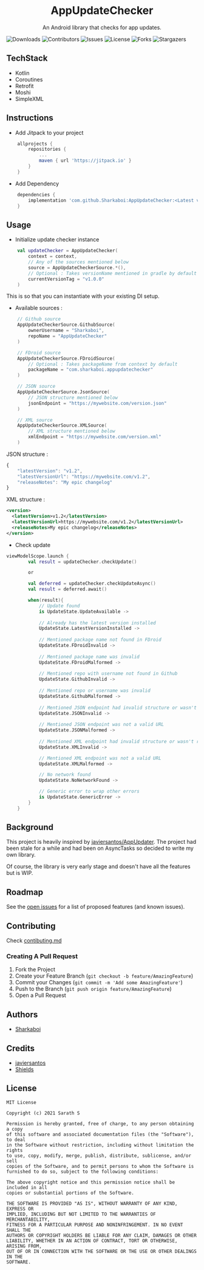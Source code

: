 <p align="center">
  <h1 align="center">AppUpdateChecker</h1>
  <p align="center">
    An Android library that checks for app updates. 
    <br/>
  </p>
</p>

![Downloads](https://img.shields.io/github/downloads/Sharkaboi/AppUpdateChecker/total) ![Contributors](https://img.shields.io/github/contributors/Sharkaboi/AppUpdateChecker?color=dark-green) ![Issues](https://img.shields.io/github/issues/Sharkaboi/AppUpdateChecker) ![License](https://img.shields.io/github/license/Sharkaboi/AppUpdateChecker) ![Forks](https://img.shields.io/github/forks/Sharkaboi/AppUpdateChecker?style=social) ![Stargazers](https://img.shields.io/github/stars/Sharkaboi/AppUpdateChecker?style=social)

## TechStack
* Kotlin
* Coroutines
* Retrofit
* Moshi
* SimpleXML

## Instructions

* Add Jitpack to your project

```groovy
	allprojects {
		repositories {
			...
			maven { url 'https://jitpack.io' }
		}
	}
```

* Add Dependency

```groovy
	dependencies {
		implementation 'com.github.Sharkaboi:AppUpdateChecker:<Latest version>'
	}
```

## Usage

* Initialize update checker instance
```kotlin
	val updateChecker = AppUpdateChecker(
		context = context,
		// Any of the sources mentioned below
		source = AppUpdateCheckerSource.*(), 
		// Optional : Takes versionName mentioned in gradle by default
		currentVersionTag = "v1.0.0" 
	)
```
This is so that you can instantiate with your existing DI setup.

* Available sources :
```kotlin
	// Github source
	AppUpdateCheckerSource.GithubSource(
		ownerUsername = "Sharkaboi",
		repoName = "AppUpdateChecker"
	)

	// FDroid source
	AppUpdateCheckerSource.FDroidSource(
		// Optional : Takes packageName from context by default
		packageName = "com.sharkaboi.appupdatechecker" 
    )

	// JSON source
	AppUpdateCheckerSource.JsonSource(
		// JSON structure mentioned below
		jsonEndpoint = "https://mywebsite.com/version.json"
    )

	// XML source
	AppUpdateCheckerSource.XMLSource(
		// XML structure mentioned below
		xmlEndpoint = "https://mywebsite.com/version.xml"
    )
```
JSON structure : 
```javascript
{
	"latestVersion": "v1.2",
	"latestVersionUrl": "https://mywebsite.com/v1.2",
	"releaseNotes": "My epic changelog"
}
```
XML structure : 
```xml
<version>
  <latestVersion>v1.2</latestVersion>
  <latestVersionUrl>https://mywebsite.com/v1.2</latestVersionUrl>
  <releaseNotes>My epic changelog</releaseNotes>
</version>
```

* Check update
```kotlin
viewModelScope.launch {
        val result = updateChecker.checkUpdate()

		or

        val deferred = updateChecker.checkUpdateAsync()
        val result = deferred.await()

        when(result){
			// Update found
            is UpdateState.UpdateAvailable ->
			
			// Already has the latest version installed
            UpdateState.LatestVersionInstalled -> 
			
			// Mentioned package name not found in FDroid 
            UpdateState.FDroidInvalid -> 
			
			// Mentioned package name was invalid
            UpdateState.FDroidMalformed -> 
			
			// Mentioned repo with username not found in Github
            UpdateState.GithubInvalid -> 
			
			// Mentioned repo or username was invalid
            UpdateState.GithubMalformed -> 
			
			// Mentioned JSON endpoint had invalid structure or wasn't reachable
            UpdateState.JSONInvalid -> 
			
			// Mentioned JSON endpoint was not a valid URL
            UpdateState.JSONMalformed -> 
			
			// Mentioned XML endpoint had invalid structure or wasn't reachable
            UpdateState.XMLInvalid -> 

			// Mentioned XML endpoint was not a valid URL
            UpdateState.XMLMalformed -> 

			// No network found
            UpdateState.NoNetworkFound -> 

			// Generic error to wrap other errors
            is UpdateState.GenericError -> 
        }
    }
```
## Background

This project is heavily inspired by [javiersantos/AppUpdater](https://github.com/javiersantos/AppUpdater). The project had been stale for a while and had been on AsyncTasks so decided to write my own library.

Of course, the library is very early stage and doesn't have all the features but is WIP.

## Roadmap

See the [open issues](https://github.com/Sharkaboi/AppUpdateChecker/issues) for a list of proposed features (and known issues).

## Contributing

Check [contibuting.md](https://github.com/Sharkaboi/AppUpdateChecker/blob/master/contibuting.md)

### Creating A Pull Request

1. Fork the Project
2. Create your Feature Branch (`git checkout -b feature/AmazingFeature`)
3. Commit your Changes (`git commit -m 'Add some AmazingFeature'`)
4. Push to the Branch (`git push origin feature/AmazingFeature`)
5. Open a Pull Request


## Authors

* [Sharkaboi](https://github.com/Sharkaboi)

## Credits

* [javiersantos](https://github.com/javiersantos)
* [Shields](https://shields.io/)

## License

```
MIT License

Copyright (c) 2021 Sarath S

Permission is hereby granted, free of charge, to any person obtaining a copy
of this software and associated documentation files (the "Software"), to deal
in the Software without restriction, including without limitation the rights
to use, copy, modify, merge, publish, distribute, sublicense, and/or sell
copies of the Software, and to permit persons to whom the Software is
furnished to do so, subject to the following conditions:

The above copyright notice and this permission notice shall be included in all
copies or substantial portions of the Software.

THE SOFTWARE IS PROVIDED "AS IS", WITHOUT WARRANTY OF ANY KIND, EXPRESS OR
IMPLIED, INCLUDING BUT NOT LIMITED TO THE WARRANTIES OF MERCHANTABILITY,
FITNESS FOR A PARTICULAR PURPOSE AND NONINFRINGEMENT. IN NO EVENT SHALL THE
AUTHORS OR COPYRIGHT HOLDERS BE LIABLE FOR ANY CLAIM, DAMAGES OR OTHER
LIABILITY, WHETHER IN AN ACTION OF CONTRACT, TORT OR OTHERWISE, ARISING FROM,
OUT OF OR IN CONNECTION WITH THE SOFTWARE OR THE USE OR OTHER DEALINGS IN THE
SOFTWARE.
```